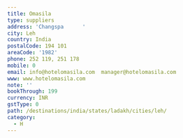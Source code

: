 ```yaml
---
title: Omasila
type: suppliers
address: 'Changspa      '
city: Leh
country: India
postalCode: 194 101
areaCode: '1982'
phone: 252 119, 251 178
mobile: 0
email: info@hotelomasila.com  manager@hotelomasila.com
www: www.hotelomasila.com
note: ''
bookThrough: 199
currency: INR
gstType: 0
path: /destinations/india/states/ladakh/cities/leh/
category:
  - H
---
```


